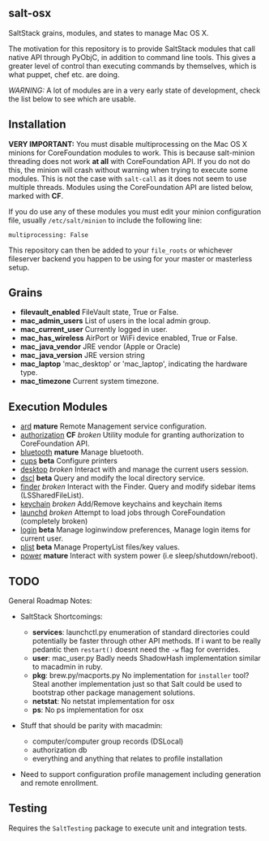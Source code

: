 ## salt-osx ##

SaltStack grains, modules, and states to manage Mac OS X.

The motivation for this repository is to provide SaltStack modules that call native API through PyObjC, in addition
to command line tools. This gives a greater level of control than executing commands by themselves, which is what
puppet, chef etc. are doing.

*WARNING:* A lot of modules are in a very early state of development, check the list below to see which are usable.

## Installation ##

**VERY IMPORTANT:** You must disable multiprocessing on the Mac OS X minions for CoreFoundation modules to work. This is
because salt-minion threading does not work **at all** with CoreFoundation API. If you do not do this, the minion will 
crash without warning when trying to execute some modules. This is not the case with `salt-call` as it does not seem to 
use multiple threads. Modules using the CoreFoundation API are listed below, marked with **CF**.

If you do use any of these modules you must edit your minion configuration file,
usually `/etc/salt/minion` to include the following line:

    multiprocessing: False
    
This repository can then be added to your `file_roots` or whichever fileserver backend you happen to be using for your
master or masterless setup.

## Grains ##

- **filevault_enabled** FileVault state, True or False.
- **mac_admin_users** List of users in the local admin group.
- **mac_current_user** Currently logged in user.
- **mac_has_wireless** AirPort or WiFi device enabled, True or False.
- **mac_java_vendor** JRE vendor (Apple or Oracle)
- **mac_java_version** JRE version string
- **mac_laptop** 'mac_desktop' or 'mac_laptop', indicating the hardware type.
- **mac_timezone** Current system timezone.

## Execution Modules ##

- [ard](docs/markdown/ard.md) **mature** Remote Management service configuration.
- [authorization](docs/markdown/authorization.md) **CF** *broken* Utility module for granting authorization to CoreFoundation API.
- [bluetooth](docs/markdown/bluetooth.md) **mature** Manage bluetooth.
- [cups](docs/markdown/cups.md) **beta** Configure printers
- [desktop](docs/markdown/desktop.md) *broken* Interact with and manage the current users session.
- [dscl](docs/markdown/dscl.md) **beta** Query and modify the local directory service.
- [finder](docs/markdown/finder.md) *broken* Interact with the Finder. Query and modify sidebar items (LSSharedFileList).
- [keychain](docs/markdown/keychain.md) *broken* Add/Remove keychains and keychain items
- [launchd](docs/markdown/launchd.md) *broken* Attempt to load jobs through CoreFoundation (completely broken)
- [login](docs/markdown/login.md) **beta** Manage loginwindow preferences, Manage login items for current user.
- [plist](docs/markdown/plist.md) **beta** Manage PropertyList files/key values.
- [power](docs/markdown/power.md) **mature** Interact with system power (i.e sleep/shutdown/reboot).
 
## TODO ##

General Roadmap Notes:

- SaltStack Shortcomings:
    + **services**: launchctl.py enumeration of standard directories could potentially be faster through other API
    methods. If i want to be really pedantic then `restart()` doesnt need the `-w` flag for overrides.
    + **user**: mac_user.py Badly needs ShadowHash implementation similar to macadmin in ruby.
    + **pkg**: brew.py/macports.py No implementation for `installer` tool? Steal another implementation just so that
    Salt could be used to bootstrap other package management solutions.
    + **netstat**: No netstat implementation for osx
    + **ps**: No ps implementation for osx
    
- Stuff that should be parity with macadmin:
    + computer/computer group records (DSLocal)
    + authorization db
    + everything and anything that relates to profile installation

- Need to support configuration profile management including generation and remote enrollment.

## Testing ##

Requires the `SaltTesting` package to execute unit and integration tests.
